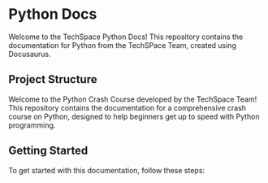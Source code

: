 
# Python Docs


Welcome to the TechSpace Python Docs! This repository contains the documentation for Python from the TechSPace Team, created using Docusaurus.


## Project Structure

Welcome to the Python Crash Course developed by the TechSpace Team! This repository contains the documentation for a comprehensive crash course on Python, designed to help beginners get up to speed with Python programming.


## Getting Started

To get started with this documentation, follow these steps:


